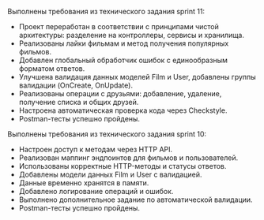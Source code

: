 Выполнены требования из технического задания sprint 11:
  - Проект переработан в соответствии с принципами чистой архитектуры:
    разделение на контроллеры, сервисы и хранилища.
  - Реализованы лайки фильмам и метод получения популярных фильмов.
  - Добавлен глобальный обработчик ошибок с единообразным форматом ответов.
  - Улучшена валидация данных моделей Film и User, добавлены группы валидации (OnCreate, OnUpdate).
  - Реализованы операции с друзьями: добавление, удаление, получение списка и общих друзей.
  - Настроена автоматическая проверка кода через Checkstyle.
  - Postman-тесты успешно пройдены.
    
Выполнены требования из технического задания sprint 10:
  - Настроен доступ к методам через HTTP API.
  - Реализован маппинг эндпоинтов для фильмов и пользователей.
  - Использованы корректные HTTP-методы и статусы ответов.
  - Добавлены модели данных Film и User с валидацией.
  - Данные временно хранятся в памяти.
  - Добавлено логирование операций и ошибок.
  - Выполнено дополнительное задание по автоматической валидации.
  - Postman-тесты успешно пройдены.
